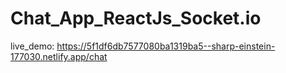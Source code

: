 # Chat_App_ReactJs_Socket.io

live_demo: https://5f1df6db7577080ba1319ba5--sharp-einstein-177030.netlify.app/chat
